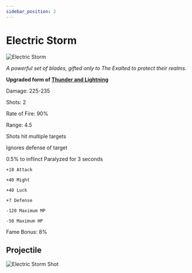 ```yaml
---
sidebar_position: 2
---
```


# Electric Storm

![Electric Storm](https://vwiki.valorserver.com/api/item/picture/Electric%20storm)

 <i>A powerful set of blades, gifted only to The Exalted to protect their realms.</i>
 

 **Upgraded form of [Thunder and Lightning](https://wiki-test.valorserver.com/docs/items/weapons/blades/ut/Thunder_and_Lightning)**
 
 
 Damage: 225-235
 
 
 Shots: 2
 
 
 Rate of Fire: 90%
 
 
 Range: 4.5
 
 
 Shots hit multiple targets
 
 
 Ignores defense of target
 
 
 0.5% to inflinct Paralyzed for 3 seconds
 
    +10 Attack
    
    +40 Might 
    
    +40 Luck
         
    +7 Defense
         
    -120 Maximum MP
     
    -50 Maximum HP
          
Fame Bonus: 8%

## Projectile

![Electric Storm Shot](https://cdn.discordapp.com/attachments/953134990428868629/969066517205499924/electric_storm.gif)
    
 
